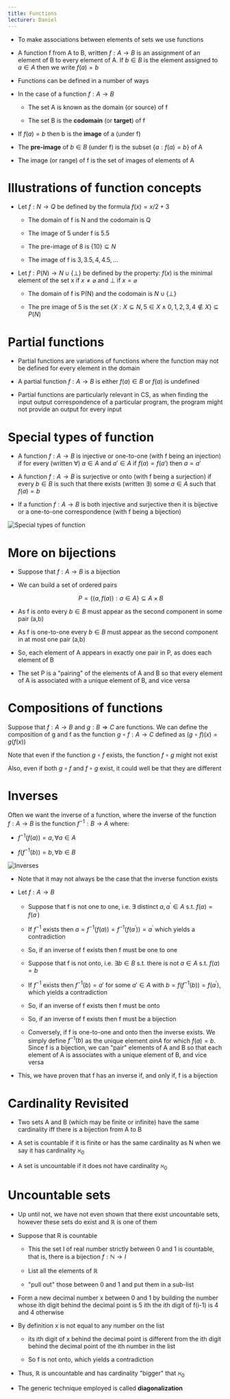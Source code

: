 ```yaml
---
title: Functions
lecturer: Daniel
---
```


-   To make associations between elements of sets we use functions

-   A function f from A to B, written $f:A\rightarrow B$ is an
    assignment of an element of B to every element of A. If $b\in B$ is
    the element assigned to $a\in A$ then we write $f(a)=b$

-   Functions can be defined in a number of ways

-   In the case of a function $f:A\rightarrow B$

    -   The set A is known as the domain (or source) of f

    -   The set B is the **codomain** (or **target**) of f

-   If $f(a)=b$ then b is the **image** of a (under f)

-   The **pre-image** of $b\in B$ (under f) is the subset
    $\{a: f(a)=b\}$ of A

-   The image (or range) of f is the set of images of elements of A

# Illustrations of function concepts

-   Let $f: N\rightarrow Q$ be defined by the formula $f(x)=x/2+3$

    -   The domain of f is N and the codomain is Q

    -   The image of 5 under f is 5.5

    -   The pre-image of 8 is $\{10\}\subseteq N$

    -   The image of f is ${3,3.5,4,4.5,...}$

-   Let $f:P(N)\rightarrow N\cup \{\bot \}$ be defined by the property:
    $f(x)$ is the minimal element of the set x if $x\neq \varnothing$
    and $\bot$ if $x=\varnothing$

    -   The domain of f is P(N) and the codomain is $N\cup\{\bot\}$

    -   The pre image of 5 is the set
        $\{ X : X \subseteq N , 5 \in X \wedge 0,1,2,3,4 \notin X \} \subseteq P ( N )$

# Partial functions

-   Partial functions are variations of functions where the function may
    not be defined for every element in the domain

-   A partial function $f:A\rightarrow B$ is either $f(a)\in B$ or
    $f(a)$ is undefined

-   Partial functions are particularly relevant in CS, as when finding
    the input output correspondence of a particular program, the program
    might not provide an output for every input

# Special types of function

-   A function $f:A\rightarrow B$ is injective or one-to-one (with f
    being an injection) if for every (written $\forall$) $a\in A$ and
    $a'\in A$ if $f(a)=f(a')$ then $a=a'$

-   A function $f:A\rightarrow B$ is surjective or onto (with f being a
    surjection) if every $b\in B$ is such that there exists (written
    $\exists$) some $a\in A$ such that $f(a)=b$

-   If a function $f: A\rightarrow B$ is both injective and surjective
    then it is bijective or a one-to-one correspondence (with f being a
    bijection)

![Special types of function](/img/Year_1/MCS/Discrete_Structures/Functions/types.webp)

# More on bijections

-   Suppose that $f: A\rightarrow B$ is a bijection

-   We can build a set of ordered pairs

    $$
    P = \{ ( a , f ( a ) ) : a \in A \} \subseteq A \times B
    $$

-   As f is onto every $b\in B$ must appear as the second component in
    some pair (a,b)

-   As f is one-to-one every $b\in B$ must appear as the second
    component in at most one pair (a,b)

-   So, each element of A appears in exactly one pair in P, as does each
    element of B

-   The set P is a "pairing" of the elements of A and B so that every
    element of A is associated with a unique element of B, and vice
    versa

# Compositions of functions

Suppose that $f: A\rightarrow B$ and $g: B\Rightarrow C$ are functions.
We can define the composition of g and f as the function
$g \circ f : A \rightarrow C$ defined as
$( g \circ f ) ( x ) = g ( f ( x ) )$

Note that even if the function $g\circ f$ exists, the function
$f\circ g$ might not exist

Also, even if both $g\circ f$ and $f\circ g$ exist, it could well be
that they are different

# Inverses

Often we want the inverse of a function, where the inverse of the
function $f: A\rightarrow B$ is the function $f^{-1}: B\rightarrow A$
where:

-   $f ^ { - 1 } ( f ( a ) ) = a , \forall a \in A$

-   $f \left( f ^ { - 1 } ( b ) \right) = b , \forall b \in B$

![Inverses](/img/Year_1/MCS/Discrete_Structures/Functions/inverse.webp)

-   Note that it may not always be the case that the inverse function
    exists

-   Let $f: A\rightarrow B$

    -   Suppose that f is not one to one, i.e. $\exists$ distinct
        $a , a ^ { \prime } \in A \text { s.t. } f ( a ) = f \left( a ^ { \prime } \right)$

    -   If $f^{-1}$ exists then
        $a = f ^ { - 1 } ( f ( a ) ) = f ^ { - 1 } \left( f \left( a ^ { \prime } \right) \right) = a ^ { \prime }$
        which yields a contradiction

    -   So, if an inverse of f exists then f must be one to one

    -   Suppose that f is not onto, i.e. $\exists b\in B$ s.t. there is
        not $a\in A$ s.t. $f(a)=b$

    -   If $f^{-1}$ exists then $f^{-1}(b)=a'$ for some $a'\in A$ with
        $b = f \left( f ^ { - 1 } ( b ) \right) = f \left( a ^ { \prime } \right)$,
        which yields a contradiction

    -   So, if an inverse of f exists then f must be onto

    -   So, if an inverse of f exists then f must be a bijection

    -   Conversely, if f is one-to-one and onto then the inverse exists.
        We simply define $f^{-1}(b)$ as the unique element $ain A$ for
        which $f(a)=b$. Since f is a bijection, we can "pair" elements
        of A and B so that each element of A is associates with a unique
        element of B, and vice versa

-   This, we have proven that f has an inverse if, and only if, f is a
    bijection

# Cardinality Revisited

-   Two sets A and B (which may be finite or infinite) have the same
    cardinality iff there is a bijection from A to B

-   A set is countable if it is finite or has the same cardinality as N
    when we say it has cardinality $\aleph_0$

-   A set is uncountable if it does not have cardinality $\aleph_0$

# Uncountable sets

-   Up until not, we have not even shown that there exist uncountable
    sets, however these sets do exist and $\mathbb{R}$ is one of them

-   Suppose that R is countable

    -   This the set I of real number strictly between 0 and 1 is
        countable, that is, there is a bijection
        $f:\mathbb{N}\rightarrow I$

    -   List all the elements of $\mathbb{R}$

    -   "pull out" those between 0 and 1 and put them in a sub-list

-   Form a new decimal number x between 0 and 1 by building the number
    whose ith digit behind the decimal point is 5 ith the ith digit of
    f(i-1) is 4 and 4 otherwise

-   By definition x is not equal to any number on the list

    -   its ith digit of x behind the decimal point is different from
        the ith digit behind the decimal point of the ith number in the
        list

    -   So f is not onto, which yields a contradiction

-   Thus, $\mathbb{R}$ is uncountable and has cardinality "bigger"
    that $\aleph_0$

-   The generic technique employed is called **diagonalization**
